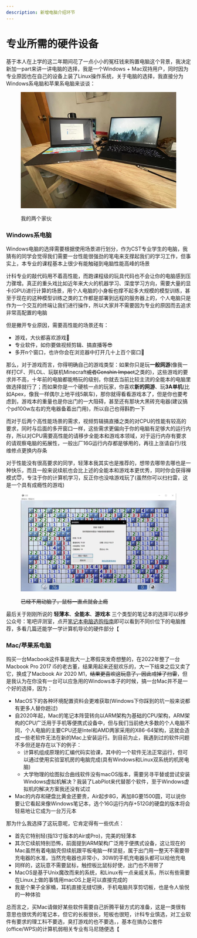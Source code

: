```yaml
---
description: 新增电脑介绍环节
---
```


# 专业所需的硬件设备

基于本人在上学的这二年期间花了一点小小的冤枉钱来购置电脑这个背景，我决定新加一part来讲一讲电脑的选择，我是一个Windows + Mac双持用户，同时因为专业原因也在自己的设备上装了Linux操作系统，关于电脑的选择，我直接分为Windows系电脑和苹果系电脑来谈谈：

<figure><img src="../../.gitbook/assets/laptops.jpg" alt=""><figcaption><p>我的两个家伙</p></figcaption></figure>

### Windows系电脑

Windows电脑的选择需要根据使用场景进行划分，作为CST专业学生的电脑，我猜有的同学会觉得我们需要一台性能很强劲的笔电来支撑起我们的学习工作，但事实上，本专业的课程基本上很少有能触碰到电脑性能高峰的场景

计科专业的敲代码用不着高性能，而跑课程级的玩具代码也不会让你的电脑感到压力骤增。真正的重头戏比如近年来大火的机器学习、深度学习方向，需要大量的显卡(GPU)进行计算的场景，用个人电脑的小身板也撑不起多大规模的模型训练，甚至于现在的这种模型训练之类的工作都是部署到远程的服务器上的，个人电脑只是作为一个交互的终端让我们进行操作，所以大家并不需要因为专业的原因而去追求非常高配置的电脑

但是撇开专业原因，需要高性能的场景还有：

* 游戏，大伙都喜欢游戏🤤
* 专业软件，如你要做视频剪辑、搞直播等😎
* 多开n个窗口，也许你会在浏览器中打开几十上百个窗口🤯

那么，对于游戏而言，你得明确自己的游戏类型：如果你只是玩**一般网游**(像我一样打CF、开LOL、玩联机Minecraft~~或者Genshin Impact~~之类的)，这些游戏的要求并不高，十年前的电脑都能畅玩的级别，你就去当前比较主流的全能本的电脑里做选择就行了；而如果你是一个硬核一点的玩家，你喜欢**新的网游**、玩**3A单机**(比如Apex，像我一样偶尔上地平线5飙车)，那你就得看看游戏本了，但是你也要考虑到，游戏本的重量也是你出门的一大阻碍，甚至还有那块大黑砖充电器(建议搞个pd100w左右的充电器备着出门用)，所以自己也得斟酌一下

而对于后两个高性能场景的需求，视频剪辑搞直播之类的对CPU的性能有较高的要求，同时与后面的多开窗口一样，这些需求更偏向于你的电脑有足够大的运行内存，所以对CPU需要高性能的请移步全能本和游戏本领域，对于运行内存有要求的请观察电脑的拓展性，一般出厂16G运行内存都是够用的，再往上涨请自行/找维修点更换内存条

对于性能没有很高要求的同学，轻薄本我其实也是推荐的，想带去哪带去哪也是一种快乐，而且一般来说续航也会比上述的全能本和游戏本更优秀，同时你会获得禅模式😇，专注于你的计算机学习，反正你也没啥游戏玩了(虽然你可以扫扫雷，这是一个具有成瘾性的游戏)

<figure><img src="../../.gitbook/assets/Minesweeper.jpg" alt=""><figcaption><p><del>已经不用动脑了，鼠标一直点就会上瘾</del></p></figcaption></figure>

最后关于刚刚所说的 **轻薄本**、**全能本**、**游戏本** 三个类型的笔记本的选择可以移步公众号：笔吧评测室，点开[笔记本电脑选购指南](https://mp.weixin.qq.com/s/EvRhVBKdKfvQFM45DP7\_Vg)即可以看到不同价位下的电脑推荐，多看几篇还能学一学计算机导论的硬件部分【

### Mac/苹果系电脑

购买一台Macbook这件事是我大一上寒假突发奇想整的，在2022年整了一台Macbook Pro 2017 i5的老古董，结果用起来还挺欢乐的，大一下结束之后又卖了它，换成了Macbook Air 2020 M1，~~结果更喜欢这玩意了，因此戒掉了扫雷~~，但是我认为在你没有一台可以应急用的Windows本子的时候，搞一台Mac并不是一个好的选择，因为：

* MacOS下的各种环境配置资料会更难获取(Windows下你踩到的坑一般来说都有更多人替你趟过)
* 自2020年起，Mac的笔记本阵营转向以ARM架构为基础的CPU架构，ARM架构的CPU广泛用于手机等便携式设备中，但与我们当前绝大多数的个人电脑不同，个人电脑的主要CPU还是Intel和AMD两家采用的X86-64架构，这就会造成一些老软件无法在新的Mac上安装运行。到目前为止，我遇到过的软件问题不多但还是存在以下的例子：
  * 计算机组成原理的汇编代码实验课，其中的一个软件无法正常运行，但可以通过使用实验室机房的电脑完成(具有Windows和Linux双系统的机房电脑)
  * 大学物理的绘图拟合曲线软件没有macOS版本，需要另寻平替或尝试安装Windows虚拟机解决？我装了LabPlot来代替那个软件，至于Windows虚拟机的解决方案我还没有试过
* Mac的内存和硬盘比黄金还要贵，Air起步8G，再加8G要1500圆，可以说你要让它看起来像Windows笔记本，选个16G运行内存+512G的硬盘的版本将会轻易地让它成为一台万元本

那为什么我选择了这玩意呢，它肯定得有一些优点：

* 首先它特别轻(指13寸版本的Air或Pro)，完美的轻薄本
* 其次它续航特别恐怖，前面提到ARM架构广泛用于便携式设备，这让现在的Mac虽然有着电脑壳但续航跟平板电脑一样坚挺，属于出门用一整天不需要带充电器的水准，当然充电器也非常小，30W的手机充电器头都可以给他充电
* 同样的，这玩意不需要鼠标，触控板比鼠标好使，出门也不用带了
* MacOS是基于Unix魔改而来的系统，和Linux有一点亲戚关系，所以有些需要在Linux上做的事情用macOS上是可以直接完成的
* 我是个果子全家桶，耳机直接无缝切换，手机电脑共享剪切板，也是令人愉悦的一种体验

总而言之，买Mac请做好某些软件需要自己折腾平替方式的准备，这是一类很有意思也很优秀的笔记本，但它的长板很长，短板也很短，计科专业慎选，对工业软件有要求的理工科不要选，臭打游戏的也不要选，，基本在搞办公套件(office/WPS)的计算机弱相关专业有马尼随便选【

